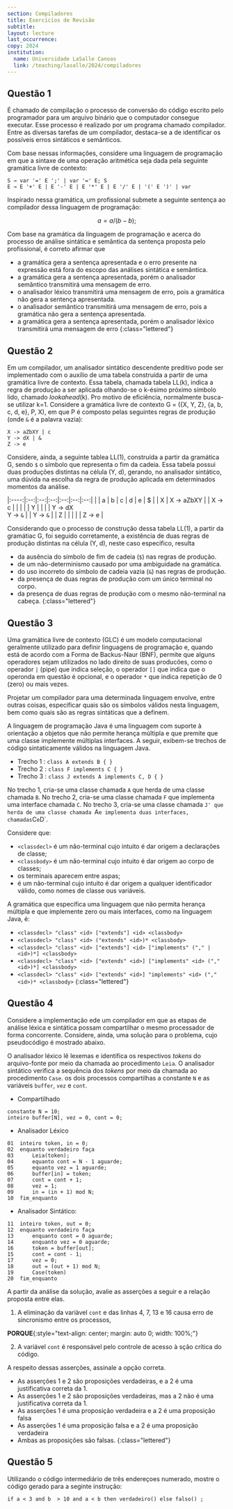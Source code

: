 ```yaml
---
section: Compiladores
title: Exercícios de Revisão
subtitle:
layout: lecture
last_occurrence: 
copy: 2024
institution:
  name: Universidade LaSalle Canoas
  link: /teaching/lasalle/2024/compiladores
---
```


<style>
table {
  border-collapse: collapse;
  margin: 0 auto;
}
thead, tr, td {
  border: thin solid black;
  margin: 0;
  padding: 5px;
}
td {
   min-width: 10ch;
   text-align: center;
}
</style>

## Questão 1

É chamado de compilação o processo de conversão do código escrito pelo programador para um arquivo binário que o computador consegue executar. Esse processo é realizado por um programa chamado compilador. Entre as diversas tarefas de um compilador, destaca-se a de identificar os possíveis erros sintáticos e semânticos.

Com base nessas informações, considere uma linguagem de programação em que a sintaxe de uma operação aritmética seja dada pela seguinte gramática livre de contexto:

```nohl
S → var '=' E ';' | var '=' E; S
E → E '+' E | E '-' E | E '*' E | E '/' E | '(' E ')' | var
```

Inspirado nessa gramática, um profissional submete a seguinte sentença ao compilador dessa linguagem de programação:

$$
a = a / (b - b);
$$

Com base na gramática da linguagem de programação e acerca do processo de análise sintática e semântica da sentença proposta pelo profissional, é correto afirmar que

* a gramática gera a sentença apresentada e o erro presente na expressão está fora do escopo das
análises sintática e semântica.
* a gramática gera a sentença apresentada, porém o analisador semântico transmitirá uma
mensagem de erro.
* o analisador léxico transmitirá uma mensagem de erro, pois a gramática não gera a sentença
apresentada.
* o analisador semântico transmitirá uma mensagem de erro, pois a gramática não gera a sentença
apresentada.
* a gramática gera a sentença apresentada, porém o analisador léxico transmitirá uma mensagem de erro
{:class="lettered"}

## Questão 2

Em um compilador, um analisador sintático descendente preditivo pode ser implementado com o auxílio de uma tabela construída a partir de uma gramática livre de contexto. Essa tabela, chamada tabela LL(k), indica a regra de produção a ser aplicada olhando-se o k-ésimo próximo símbolo lido, chamado _lookahead_(k). Pro motivo de eficiência, normalmente busca-se utilizar k=1. Considere a gramática livre de contexto G = ({X, Y, Z}, {a, b, c, d, e}, P, X), em que P é composto pelas seguintes regras de produção (onde `&` é a palavra vazia):

```nohl
X -> aZbXY | c
Y -> dX | &
Z -> e
```

Considere, ainda, a seguinte tablea LL(1), construída a partir da gramática G, sendo `$` o símbolo que representa o fim da cadeia. Essa tabela possui duas produções distintas na célula (Y, d), gerando, no analisador sintático, uma dúvida na escolha da regra de produção aplicada em determinados momentos da análise.

|:----:|:--:|:--:|:--:|:--:|:--:|:--:|
| | a | b | c | d | e | $ |
| X | X -> aZbXY | | X -> c | | | |
| Y | | | | Y -> dX <br/> Y -> `&` | | Y -> `&` |
| Z | | | | | Z -> e |

Considerando que o processo de construção dessa tabela LL(1), a partir da gramátiac G, foi seguido corretamente, a existência de duas regras de produção distintas na célula (Y, d), neste caso específico, resulta

* da ausência do símbolo de fim de cadeia (`$`) nas regras de produção.
* de um não-determinismo causado por uma ambiguidade na gramática.
* do uso incorreto do símbolo de cadeia vazia (`&`) nas regras de produção.
* da presença de duas regras de produção com um único terminal no corpo.
* da presença de duas regras de produção com o mesmo não-terminal na cabeça.
{:class="lettered"}

## Questão 3

Uma gramática livre de contexto (GLC) é um modelo computacional geralmente utilizado para definir linguagens de programação e, quando está de acordo com a Forma de Backus-Naur (BNF), permite que alguns operadores sejam utilizados no lado direito de suas producões, como o operador `|` (pipe) que indica seleção, o operador `[]` que indica que o operonda em questão é opcional, e o operador `*` que indica repetição de 0 (zero) ou mais vezes.

Projetar um compilador para uma determinada linguagem envolve, entre outras coisas, especificar quais são os símbolos válidos nesta linguagem, bem como quais são as regras sintáticas que a definem.

A linguagem de programação Java é uma linguagem com suporte à orientação a objetos que não permite herança múltipla e que premite que uma classe implemente múltiplas interfaces. A seguir, exibem-se trechos de código sintaticamente válidos na linguagem Java.

* Trecho 1
    : `class A extends B { }`
* Trecho 2
    : `class F implements C { }`
* Trecho 3
    : `class J extends A implements C, D { }`

No trecho 1, cria-se uma classe chamada `A` que herda de uma classe chamada `B`. No trecho 2, cria-se uma classe chamada `F` que implementa uma interface chamada `C`. No trecho 3, cria-se uma classe chamada `J' que herda de uma classe chamada `A` e implementa duas interfaces, chamadas `C` e `D`.

Considere que:
* `<classdecl>` é um não-terminal cujo intuito é dar origem a declarações de classe;
* `<classbody>` é um não-terminal cujo intuito é dar origem ao corpo de classes;
* os terminais aparecem entre aspas;
* <id> é um não-terminal cujo intuito é dar origem a qualquer identificador válido, como nomes de classe ous variáveis.

A gramática que especifica uma linguagem que não permita herança múltipla e que implemente zero ou mais interfaces, como na linguagem Java, é:

* `<classdecl> "class" <id> ["extends"] <id> <classbody>`
* `<classdecl> "class" <id> ("extends" <id>)* <classbody>`
* `<classdecl> "class" <id> ["extends"] <id> ["implements" ("," | <id>)*] <classbody>`
* `<classdecl> "class" <id> ["extends" <id>] ["implements" <id> ("," <id>)*] <classbody>`
* `<classdecl> "class" <id> ["extends" <id>] "implements" <id> ("," <id>)* <classbody>`
{:class="lettered"}

## Questão 4

Considere a implementação ede um compilador em que as etapas de análise léxica e sintática possam compartilhar o mesmo processador de forma concorrente. Considere, ainda, uma solução para o problema, cujo pseudocódigo é mostrado abaixo.

O analisador léxico lê lexemas e identifica os respectivos _tokens_ do arquivo-fonte por meio da chamada ao procedimento `Leia`. O analisador sintático verifica a sequência dos _tokens_ por meio da chamada ao procedimento `Case`. os dois processos compartilhas a constante `N` e as variáveis `buffer`, `vez` e `cont`.

* Compartilhado
```nohl
constante N = 10;
inteiro buffer[N], vez = 0, cont = 0;
```

* Analisador Léxico
```nohl
01  inteiro token, in = 0;
02  enquanto verdadeiro faça
03      Leia(token);
04      equanto cont = N - 1 aguarde;
05      equanto vez = 1 aguarde;
06      buffer[in] = token;
07      cont = cont + 1;
08      vez = 1;
09      in = (in + 1) mod N;
10  fim_enquanto
```

* Analisador Sintático:
```nohl
11  inteiro token, out = 0;
12  enquanto verdadeiro faça
13      enquanto cont = 0 aguarde;
14      enquanto vez = 0 aguarde;
16      token = buffer[out];
15      cont = cont - 1;
17      vez = 0;
18      out = (out + 1) mod N;
19      Case(token)
20  fim_enquanto
```

A partir da análise da solução, avalie as asserções a seguir e a relação proposta entre elas.

1. A eliminação da variàvel `cont` e das linhas 4, 7, 13 e 16 causa erro de sincronismo entre os processos,

**PORQUE**{:style="text-align: center; margin: auto 0; width: 100%;"}

2. A variável `cont` é responsável pelo controle de acesso à sção crítica do código.

A respeito dessas asserções, assinale a opção correta.

* As asserções 1 e 2 são proposições verdadeiras, e a 2 é uma justificativa correta da 1.
* As asserções 1 e 2 são proposições verdadeiras, mas a 2 não é uma justificativa correta da 1.
* As asserções 1 é uma proposição verdadeira e a 2 é uma proposição falsa
* As asserções 1 é uma proposição falsa e a 2 é uma proposição verdadeira
* Ambas as proposições são falsas.
{:class="lettered"}

## Questão 5

Utilizando o código intermediário de três endereçoes numerado, mostre o código gerado para a seginte instrução:

```nohl
if a < 3 and b  > 10 and a < b then verdadeiro() else falso() ;
```

